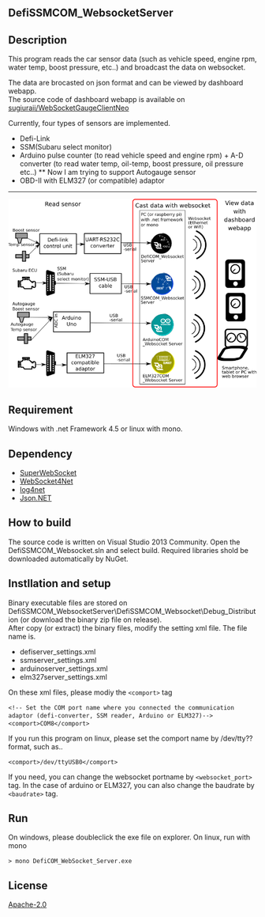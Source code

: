 DefiSSMCOM_WebsocketServer
---

## Description
This program reads the car sensor data (such as vehicle speed, engine rpm, water temp, boost pressure, etc..) and broadcast the data on websocket.  

The data are brocasted on json format and can be viewed by dashboard webapp.  
The source code of dashboard webapp is available on [sugiuraii/WebSocketGaugeClientNeo](https://github.com/sugiuraii/WebSocketGaugeClientNeo)

Currently, four types of sensors are implemented.  
* Defi-Link
* SSM(Subaru select monitor)
* Arduino pulse counter (to read vehicle speed and engine rpm) + A-D converter (to read water temp, oil-temp, boost pressure, oil pressure etc..)
** Now I am trying to support Autogauge sensor
* OBD-II with ELM327 (or compatible) adaptor  
---
![WebsocketDiagram](README.img/WebsocketServerDiagram.png)

## Requirement
Windows with .net Framework 4.5 or linux with mono.

## Dependency
* [SuperWebSocket](https://github.com/kerryjiang/SuperWebSocket)
* [WebSocket4Net](https://github.com/kerryjiang/WebSocket4Net)
* [log4net](https://logging.apache.org/log4net/)
* [Json.NET](http://www.newtonsoft.com/json)

## How to build
The source code is written on Visual Studio 2013 Community. Open the DefiSSMCOM_Websocket.sln and select build. Required libraries shold be downloaded automatically by NuGet.

## Instllation and setup
Binary executable files are stored on DefiSSMCOM_WebsocketServer\DefiSSMCOM_Websocket\Debug_Distribution (or download the binary zip file on release).  
After copy (or extract) the binary files, modify the setting xml file. The file name is.  
* defiserver_settings.xml
* ssmserver_settings.xml
* arduinoserver_settings.xml
* elm327server_settings.xml

On these xml files, please modiy the `<comport>` tag

```
<!-- Set the COM port name where you connected the communication adaptor (defi-converter, SSM reader, Arduino or ELM327)-->
<comport>COM8</comport>
```
If you run this program on linux, please set the comport name by /dev/tty?? format, such as..
```
<comport>/dev/ttyUSB0</comport>
```

If you need, you can change the websocket portname by `<websocket_port>` tag. In the case of arduino or ELM327, you can also change the baudrate by `<baudrate>` tag.

## Run
On windows, please doubleclick the exe file on explorer. On linux, run with mono 
```
> mono DefiCOM_WebSocket_Server.exe
```

## License
[Apache-2.0](https://github.com/sugiuraii/DefiSSMCOM_WebsocketServer/blob/master/LICENSE)
